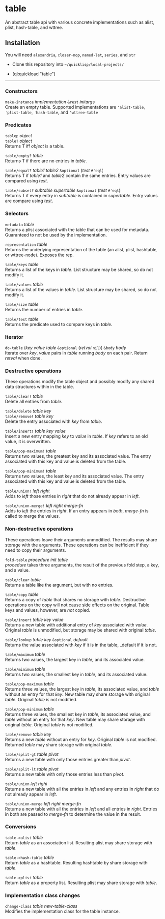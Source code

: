# table
An abstract table api with various concrete implementations such as alist, plist, hash-table, and wttree.

## Installation

You will need `alexandria`, `closer-mop`, `named-let`, `series`, and `str`

 - Clone this repository into `~/quicklisp/local-projects/`

 - (ql:quickload "table")

---

### Constructors

`make-instance` _implementation_ `&rest` _initargs_\
Create an empty table.  Supported implementations are `'alist-table`, `'plist-table`, `'hash-table`, and `'wttree-table`

### Predicates

`tablep` _object_\
`table?` _object_\
Returns T iff _object_ is a table.

`table/empty?` _table_\
Returns T if there are no entries in _table_.

`table/equal?` _table1_ _table2_ `&optional` (_test_ `#'eql`)\
Returns T if _table1_ and _table2_ contain the same entries.  Entry values are compared using _test_.

`table/subset?` _subtable_ _supertable_ `&optional` (_test_ `#'eql`)\
Returns T if every entry in _subtable_ is contained in _supertable_.  Entry values are compare using _test_.

### Selectors

`metadata` _table_\
Returns a plist associated with the table that can be used for metadata.  Guaranteed to not be used by the implementation.

`representation` _table_\
Returns the underlying representation of the table (an alist, plist, hashtable, or wttree-node).  Exposes the rep.

`table/keys` _table_\
Returns a list of the keys in _table_.  List structure may be shared, so do not modify it.

`table/values` _table_\
Returns a list of the values in _table_.  List structure may be shared, so do not modify it.

`table/size` _table_\
Returns the number of entries in _table_.

`table/test` _table_\
Returns the predicate used to compare keys in _table_.

### Iterator

`do-table` (_key_ _value_ _table_ `&optional` (_retval_ `nil`)) `&body` _body_\
Iterate over _key_, _value_ pairs in _table_ running _body_ on each pair.  Return _retval_ when done.


### Destructive operations

These operations modify the table object and possibly modify any shared data structures within in the table.

`table/clear!` _table_\
Delete all entries from _table_.

`table/delete` _table_ _key_\
`table/remove!` _table_ _key_\
Delete the entry associated with _key_ from _table_.

`table/insert!` _table_ _key_ _value_\
Insert a new entry mapping _key_ to _value_ in _table_.  If _key_ refers to an old value, it is overwritten.

`table/pop-maximum!` _table_\
Returns two values, the greatest key and its associated value.  The entry associated with this key and value is deleted from the table.

`table/pop-minimum!` _table_\
Returns two values, the least key and its associated value.  The entry associated with this key and value is deleted from the table.

`table/union!` _left_ _right_\
Adds to _left_ those entries in _right_ that do not already appear in _left_.

`table/union-merge!` _left_ _right_ _merge-fn_\
Adds to _left_ the entries in _right_.  If an entry appears in _both_, _merge-fn_ is called to merge the values.

### Non-destructive operations

These operations leave their arguments unmodified.  The results may share storage with the arguments.  These operations can be inefficient if they need to copy their arguments.

`fold-table` _procedure_ _init_ _table_\
_procedure_ takes three arguments, the result of the previous fold step, a key, and a value.

`table/clear` _table_\
Returns a table like the argument, but with no entries.

`table/copy` _table_\
Returns a copy of _table_ that shares no storage with _table_.  Destructive operations on the copy will not cause side effects on the original.  Table keys and values, however, are _not_ copied.

`table/insert` _table_ _key_ _value_\
Returns a new table with additional entry of _key_ associated with _value_.  Original _table_ is unmodified, but storage may be shared with original _table_.

`table/lookup` _table_ _key_ `&optional` _default_\
Returns the value associated with _key_ if it is in the table, _default if it is not.

`table/maximum` _table_\
Returns two values, the largest key in _table_, and its associated value.

`table/minimum` _table_\
Returns two values, the smallest key in _table_, and its associated value.

`table/pop-maximum` _table_\
Returns three values, the largest key in _table_, its associated value, and _table_ without an entry for that _key_.  New table may share storage with original _table_.  Original _table_ is not modified.

`table/pop-minimum` _table_\
Returns three values, the smallest key in _table_, its associated value, and _table_ without an entry for that _key_.  New table may share storage with original _table_.  Original _table_ is not modified.

`table/remove` _table_ _key_\
Returns a new _table_ without an entry for _key_.  Original _table_ is not modified.  Returned _table_ may share storage with original _table_.

`table/split-gt` _table_ _pivot_\
Returns a new table with only those entries greater than _pivot_.

`table/split-lt` _table_ _pivot_\
Returns a new table with only those entries less than _pivot_.

`table/union` _left_ _right_\
Returns a new table with all the entries in _left_ and any entries in _right_ that do not already appear in _left_.

`table/union-merge` _left_ _right_ _merge-fn_\
Returns a new table with all the entries in _left_ and all entries in _right_.  Entries in both are passed to _merge-fn_ to determine the value in the result.

### Conversions

`table->alist` _table_\
Return _table_ as an association list.  Resulting alist may share storage with _table_.

`table->hash-table` _table_\
Return _table_ as a hashtable.  Resulting hashtable by share storage with _table_.

`table->plist` _table_\
Return _table_ as a property list.  Resulting plist may share storage with _table_.

### Implementation class changes

`change-class` _table_ _new-table-class_\
Modifies the implementation class for the table instance.
